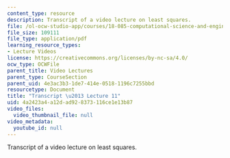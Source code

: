 ```yaml
---
content_type: resource
description: Transcript of a video lecture on least squares.
file: /ol-ocw-studio-app/courses/18-085-computational-science-and-engineering-i-fall-2008/4a2423a4a12dad928373116ce1e13b87_18-085F08-L11.pdf
file_size: 109111
file_type: application/pdf
learning_resource_types:
- Lecture Videos
license: https://creativecommons.org/licenses/by-nc-sa/4.0/
ocw_type: OCWFile
parent_title: Video Lectures
parent_type: CourseSection
parent_uid: 4e3ac3b3-1de7-414e-0518-1196c7255bbd
resourcetype: Document
title: "Transcript \u2013 Lecture 11"
uid: 4a2423a4-a12d-ad92-8373-116ce1e13b87
video_files:
  video_thumbnail_file: null
video_metadata:
  youtube_id: null
---
```

Transcript of a video lecture on least squares.
